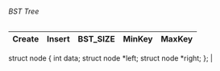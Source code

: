 ###### BST Tree

Create | Insert | BST_SIZE | MinKey | MaxKey |
--- | --- | --- | --- | --- | 
struct node {
int data;
struct node *left;
struct node *right;
}; |
